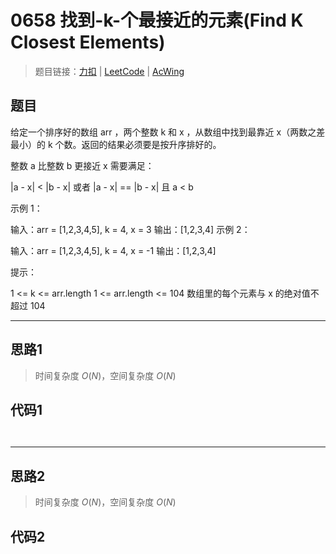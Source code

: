 # 0658 找到-k-个最接近的元素(Find K Closest Elements)

> 题目链接：[力扣](https://leetcode-cn.com/problems/find-k-closest-elements/) | [LeetCode](https://leetcode.com/problems/find-k-closest-elements/) | [AcWing](3)

## 题目

给定一个排序好的数组 arr ，两个整数 k 和 x ，从数组中找到最靠近 x（两数之差最小）的 k 个数。返回的结果必须要是按升序排好的。

整数 a 比整数 b 更接近 x 需要满足：

|a - x| < |b - x| 或者
|a - x| == |b - x| 且 a < b

示例 1：

输入：arr = [1,2,3,4,5], k = 4, x = 3
输出：[1,2,3,4]
示例 2：

输入：arr = [1,2,3,4,5], k = 4, x = -1
输出：[1,2,3,4]

提示：

1 <= k <= arr.length
1 <= arr.length <= 104
数组里的每个元素与 x 的绝对值不超过 104

---

## 思路1

> 时间复杂度 $O(N)$，空间复杂度 $O(N)$

## 代码1

```cpp

```

```java

```

---

## 思路2

> 时间复杂度 $O(N)$，空间复杂度 $O(N)$

## 代码2

```cpp

```
